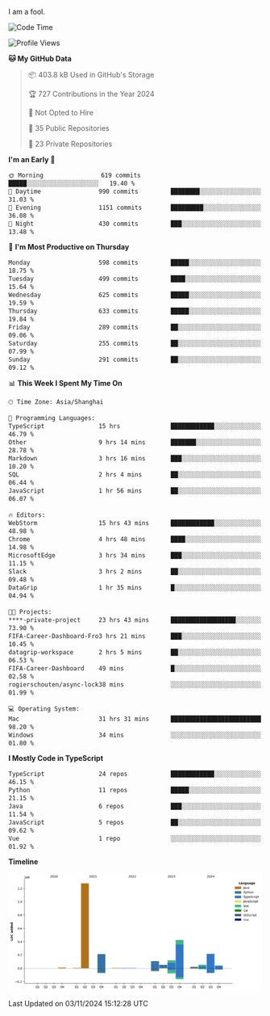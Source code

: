 I am a fool.

<!--START_SECTION:waka-->
![Code Time](http://img.shields.io/badge/Code%20Time-2%2C029%20hrs%2046%20mins-blue)

![Profile Views](http://img.shields.io/badge/Profile%20Views-0-blue)

**🐱 My GitHub Data** 

> 📦 403.8 kB Used in GitHub's Storage 
 > 
> 🏆 727 Contributions in the Year 2024
 > 
> 🚫 Not Opted to Hire
 > 
> 📜 35 Public Repositories 
 > 
> 🔑 23 Private Repositories 
 > 
**I'm an Early 🐤** 

```text
🌞 Morning                619 commits         █████░░░░░░░░░░░░░░░░░░░░   19.40 % 
🌆 Daytime                990 commits         ████████░░░░░░░░░░░░░░░░░   31.03 % 
🌃 Evening                1151 commits        █████████░░░░░░░░░░░░░░░░   36.08 % 
🌙 Night                  430 commits         ███░░░░░░░░░░░░░░░░░░░░░░   13.48 % 
```
📅 **I'm Most Productive on Thursday** 

```text
Monday                   598 commits         █████░░░░░░░░░░░░░░░░░░░░   18.75 % 
Tuesday                  499 commits         ████░░░░░░░░░░░░░░░░░░░░░   15.64 % 
Wednesday                625 commits         █████░░░░░░░░░░░░░░░░░░░░   19.59 % 
Thursday                 633 commits         █████░░░░░░░░░░░░░░░░░░░░   19.84 % 
Friday                   289 commits         ██░░░░░░░░░░░░░░░░░░░░░░░   09.06 % 
Saturday                 255 commits         ██░░░░░░░░░░░░░░░░░░░░░░░   07.99 % 
Sunday                   291 commits         ██░░░░░░░░░░░░░░░░░░░░░░░   09.12 % 
```


📊 **This Week I Spent My Time On** 

```text
🕑︎ Time Zone: Asia/Shanghai

💬 Programming Languages: 
TypeScript               15 hrs              ████████████░░░░░░░░░░░░░   46.79 % 
Other                    9 hrs 14 mins       ███████░░░░░░░░░░░░░░░░░░   28.78 % 
Markdown                 3 hrs 16 mins       ███░░░░░░░░░░░░░░░░░░░░░░   10.20 % 
SQL                      2 hrs 4 mins        ██░░░░░░░░░░░░░░░░░░░░░░░   06.44 % 
JavaScript               1 hr 56 mins        ██░░░░░░░░░░░░░░░░░░░░░░░   06.07 % 

🔥 Editors: 
WebStorm                 15 hrs 43 mins      ████████████░░░░░░░░░░░░░   48.98 % 
Chrome                   4 hrs 48 mins       ████░░░░░░░░░░░░░░░░░░░░░   14.98 % 
MicrosoftEdge            3 hrs 34 mins       ███░░░░░░░░░░░░░░░░░░░░░░   11.15 % 
Slack                    3 hrs 2 mins        ██░░░░░░░░░░░░░░░░░░░░░░░   09.48 % 
DataGrip                 1 hr 35 mins        █░░░░░░░░░░░░░░░░░░░░░░░░   04.94 % 

🐱‍💻 Projects: 
****-private-project     23 hrs 43 mins      ██████████████████░░░░░░░   73.90 % 
FIFA-Career-Dashboard-Fro3 hrs 21 mins       ███░░░░░░░░░░░░░░░░░░░░░░   10.45 % 
datagrip-workspace       2 hrs 5 mins        ██░░░░░░░░░░░░░░░░░░░░░░░   06.53 % 
FIFA-Career-Dashboard    49 mins             █░░░░░░░░░░░░░░░░░░░░░░░░   02.58 % 
rogierschouten/async-lock38 mins             ░░░░░░░░░░░░░░░░░░░░░░░░░   01.99 % 

💻 Operating System: 
Mac                      31 hrs 31 mins      █████████████████████████   98.20 % 
Windows                  34 mins             ░░░░░░░░░░░░░░░░░░░░░░░░░   01.80 % 
```

**I Mostly Code in TypeScript** 

```text
TypeScript               24 repos            ████████████░░░░░░░░░░░░░   46.15 % 
Python                   11 repos            █████░░░░░░░░░░░░░░░░░░░░   21.15 % 
Java                     6 repos             ███░░░░░░░░░░░░░░░░░░░░░░   11.54 % 
JavaScript               5 repos             ██░░░░░░░░░░░░░░░░░░░░░░░   09.62 % 
Vue                      1 repo              ░░░░░░░░░░░░░░░░░░░░░░░░░   01.92 % 
```



**Timeline**

![Lines of Code chart](https://raw.githubusercontent.com/VeejaLiu/VeejaLiu/master/assets/bar_graph.png)


 Last Updated on 03/11/2024 15:12:28 UTC
<!--END_SECTION:waka-->
